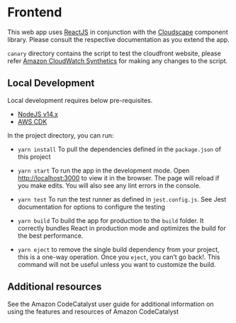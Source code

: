 # Frontend

This web app uses [ReactJS](https://reactjs.org/) in conjunction with the [Cloudscape](https://cloudscape.design/) component library. Please consult
the respective documentation as you extend the app.

`canary` directory contains the script to test the cloudfront website, please refer
[Amazon CloudWatch Synthetics](https://docs.aws.amazon.com/AmazonSynthetics/latest/APIReference/Welcome.html) for making any changes to the script.

## Local Development

Local development requires below pre-requisites.

- [NodeJS v14.x](https://nodejs.org/en/)
- [AWS CDK](https://docs.aws.amazon.com/cdk/v2/guide/getting_started.html#getting_started_prerequisites)

In the project directory, you can run:

- `yarn install` To pull the dependencies defined in the `package.json` of this project

- `yarn start` To run the app in the development mode. Open [http://localhost:3000](http://localhost:3000) to view it in the browser. The page will
  reload if you make edits. You will also see any lint errors in the console.

- `yarn test` To run the test runner as defined in `jest.config.js`. See Jest documentation for options to configure the testing

- `yarn build` To build the app for production to the `build` folder. It correctly bundles React in production mode and optimizes the build for the
  best performance.

- `yarn eject` to remove the single build dependency from your project, this is a one-way operation. Once you `eject`, you can’t go back!. This
  command will not be useful unless you want to customize the build.

## Additional resources

See the Amazon CodeCatalyst user guide for additional information on using the features and resources of Amazon CodeCatalyst
